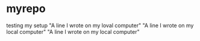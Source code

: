 # myrepo
testing my setup
"A line I wrote on my loval computer"
"A line I wrote on my local computer" 
"A line I wrote on my local computer" 
